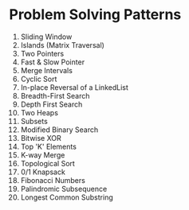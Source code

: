 # Problem Solving Patterns

1. Sliding Window
2. Islands (Matrix Traversal)
3. Two Pointers
4. Fast & Slow Pointer
5. Merge Intervals
6. Cyclic Sort
7. In-place Reversal of a LinkedList
8. Breadth-First Search
9. Depth First Search
10. Two Heaps
11. Subsets
12. Modified Binary Search
13. Bitwise XOR
14. Top 'K' Elements
15. K-way Merge
16. Topological Sort
17. 0/1 Knapsack
18. Fibonacci Numbers
19. Palindromic Subsequence
20. Longest Common Substring
